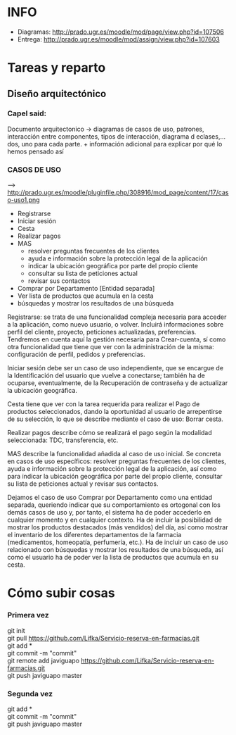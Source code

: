 # INFO

* Diagramas: http://prado.ugr.es/moodle/mod/page/view.php?id=107506 	
* Entrega: http://prado.ugr.es/moodle/mod/assign/view.php?id=107603


# Tareas y reparto



## Diseño arquitectónico


### Capel said:

Documento arquitectonico -> diagramas de casos de uso, patrones, interacción entre componentes, tipos de interacción, diagrama d eclases,... dos, uno para cada parte. + información adicional para explicar por qué lo hemos pensado así


### CASOS DE USO

--> http://prado.ugr.es/moodle/pluginfile.php/308916/mod_page/content/17/caso-uso1.png

* Registrarse 	
* Iniciar sesión 	
* Cesta 	
* Realizar pagos 	
* MAS
	* resolver preguntas frecuentes de los clientes 	
	* ayuda e información sobre la protección legal de la aplicación 	
	* indicar la ubicación geográfica por parte del propio cliente 		
	* consultar su lista de peticiones actual 	
	* revisar sus contactos 	
* Comprar por Departamento [Entidad separada] 	
* Ver lista de productos que acumula en la cesta 	
* búsquedas y mostrar los resultados de una búsqueda 	

Registrarse: se trata de una funcionalidad compleja necesaria para acceder a la aplicación, como nuevo usuario, o volver. Incluirá informaciones sobre perfil del cliente, proyecto, peticiones actualizadas, preferencias. Tendremos en cuenta aquí la gestión necesaria para Crear-cuenta, sí como otra funcionalidad que tiene que ver con la administración de la misma: configuración de perfil, pedidos y preferencias.

Iniciar sesión debe ser un caso de uso independiente, que se encargue de la Identificación del usuario que vuelve a conectarse; también ha de ocuparse, eventualmente, de la Recuperación de contraseña y de actualizar la ubicación geográfica.

Cesta tiene que ver con la tarea requerida para realizar el Pago  de productos seleccionados, dando la oportunidad al usuario de arrepentirse de su selección, lo que se describe mediante el caso de uso: Borrar cesta. 

Realizar pagos describe cómo se realizará el pago según la modalidad seleccionada: TDC, transferencia, etc.

MAS describe la funcionalidad añadida al caso de uso inicial. Se concreta en casos de uso específicos: resolver preguntas frecuentes de los clientes, ayuda e información sobre la protección legal de la aplicación, así como para indicar la ubicación geográfica por parte del propio cliente, consultar su lista de peticiones actual y revisar sus contactos.

Dejamos el caso de uso Comprar por Departamento como una entidad separada, queriendo indicar que su comportamiento es ortogonal con  los demás casos de uso y, por tanto, el sistema ha de poder accederlo en cualquier momento y en cualquier contexto. Ha de incluir la posibilidad de mostrar los productos destacados (más vendidos) del día, así como mostrar el inventario de los diferentes departamentos de la farmacia (medicamentos, homeopatía, perfumería, etc.). Ha de incluir un caso de uso relacionado con búsquedas y mostrar los resultados de una búsqueda, así como el usuario ha de poder ver la lista de productos que acumula en su cesta.


# Cómo subir cosas


### Primera vez

git init 	
git pull https://github.com/Lifka/Servicio-reserva-en-farmacias.git 	
git add * 	
git commit -m "commit" 	
git remote add javiguapo https://github.com/Lifka/Servicio-reserva-en-farmacias.git 	
git push javiguapo master 


### Segunda vez	

git add * 	
git commit -m "commit" 	
git push javiguapo master 